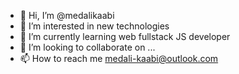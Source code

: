 - 👋 Hi, I’m @medalikaabi
- 👀 I’m interested in new technologies
- 🌱 I’m currently learning web fullstack JS developer
- 💞️ I’m looking to collaborate on ...
- 📫 How to reach me medali-kaabi@outlook.com

<!---
medalikaabi/medalikaabi is a ✨ special ✨ repository because its `README.md` (this file) appears on your GitHub profile.
You can click the Preview link to take a look at your changes.
--->
